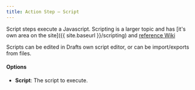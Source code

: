 ```yaml
---
title: Action Step – Script
---
```


Script steps execute a Javascript. Scripting is a larger topic and has [it's own area on the site]({{ site.baseurl }}/scripting) and [reference Wiki](https://github.com/agiletortoise/drafts-documentation/wiki)

Scripts can be edited in Drafts own script editor, or can be import/exports from files.

#### Options

- **Script**: The script to execute.
